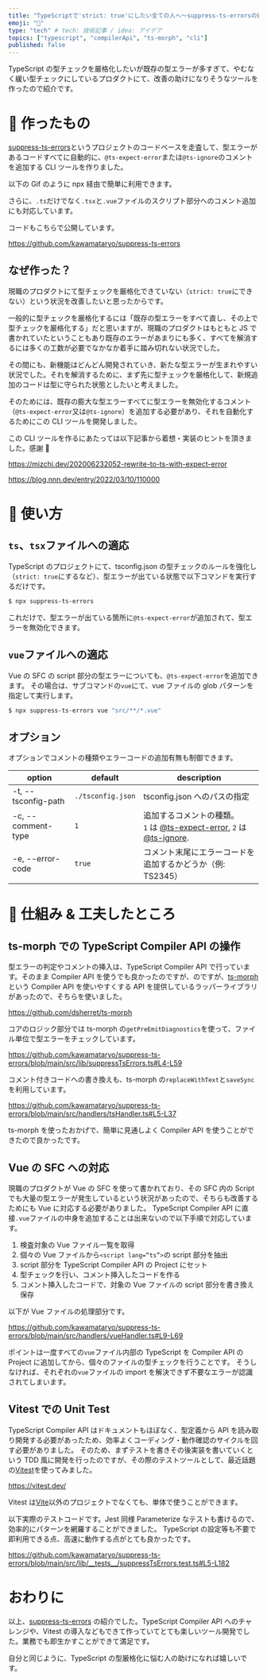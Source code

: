 ```yaml
---
title: "TypeScriptで'strict: true'にしたい全ての人へ〜suppress-ts-errorsの紹介"
emoji: "🚨"
type: "tech" # tech: 技術記事 / idea: アイデア
topics: ["typescript", "compilerApi", "ts-morph", "cli"]
published: false
---
```


TypeScript の型チェックを厳格化したいが既存の型エラーが多すぎて、やむなく緩い型チェックにしているプロダクトにて、改善の助けになりそうなツールを作ったので紹介です。

# 🔧 作ったもの

[suppress-ts-errors](https://github.com/kawamataryo/suppress-ts-errors)というプロジェクトのコードベースを走査して、型エラーがあるコードすべてに自動的に、`@ts-expect-error`または`@ts-ignore`のコメントを追加する CLI ツールを作りました。

以下の Gif のように npx 経由で簡単に利用できます。

さらに、`.ts`だけでなく`.tsx`と`.vue`ファイルのスクリプト部分へのコメント追加にも対応しています。

コードもこちらで公開しています。

https://github.com/kawamataryo/suppress-ts-errors

## なぜ作った？

現職のプロダクトにて型チェックを厳格化できていない（`strict: true`にできない）という状況を改善したいと思ったからです。

一般的に型チェックを厳格化するには「既存の型エラーをすべて直し、その上で型チェックを厳格化する」だと思いますが、現職のプロダクトはもともと JS で書かれていたということもあり既存のエラーがあまりにも多く、すべてを解消するには多くの工数が必要でなかなか着手に踏み切れない状況でした。

その間にも、新機能はどんどん開発されていき、新たな型エラーが生まれやすい状況でした。それを解消するために、まず先に型チェックを厳格化して、新規追加のコードは型に守られた状態としたいと考えました。

そのためには、既存の膨大な型エラーすべてに型エラーを無効化するコメント（`@ts-expect-error`又は`@ts-ignore`）を追加する必要があり、それを自動化するためにこの CLI ツールを開発しました。

この CLI ツールを作るにあたっては以下記事から着想・実装のヒントを頂きました。感謝 🙏

https://mizchi.dev/202006232052-rewrite-to-ts-with-expect-error

https://blog.nnn.dev/entry/2022/03/10/110000

# 🚀 使い方

## `ts`、`tsx`ファイルへの適応

TypeScript のプロジェクトにて、tsconfig.json の型チェックのルールを強化し（`strict: true`にするなど）、型エラーが出ている状態で以下コマンドを実行するだけです。

```bash
$ npx suppress-ts-errors
```

これだけで、型エラーが出ている箇所に`@ts-expect-error`が追加されて、型エラーを無効化できます。

## `vue`ファイルへの適応

Vue の SFC の script 部分の型エラーについても、`@ts-expect-error`を追加できます。
その場合は、サブコマンドの`vue`にて、vue ファイルの glob パターンを指定して実行します。

```bash
$ npx suppress-ts-errors vue "src/**/*.vue"
```

## オプション

オプションでコメントの種類やエラーコードの追加有無も制御できます。

| option              | default           | description                                                                                                                                                                                                                                                                                                                   |
| ------------------- | ----------------- | ----------------------------------------------------------------------------------------------------------------------------------------------------------------------------------------------------------------------------------------------------------------------------------------------------------------------------- |
| -t, --tsconfig-path | `./tsconfig.json` | tsconfig.json へのパスの指定                                                                                                                                                                                                                                                                                                  |
| -c, --comment-type  | `1`               | 追加するコメントの種類。 <br> `1` は [@ts-expect-error](https://www.typescriptlang.org/docs/handbook/release-notes/typescript-3-9.html#-ts-expect-error-comments), `2` は [@ts-ignore](https://www.typescriptlang.org/docs/handbook/release-notes/typescript-2-6.html#suppress-errors-in-ts-files-using--ts-ignore-comments). |
| -e, --error-code    | `true`            | コメント末尾にエラーコードを追加するかどうか（例: TS2345）                                                                                                                                                                                                                                                                    |

# 🦾 仕組み & 工夫したところ

## ts-morph での TypeScript Compiler API の操作

型エラーの判定やコメントの挿入は、TypeScript Compiler API で行っています。そのまま Compiler API を使うでも良かったのですが、のですが、[ts-morph](https://github.com/dsherret/ts-morph) という Compiler API を使いやすくする API を提供しているラッパーライブラリがあったので、そちらを使いました。

https://github.com/dsherret/ts-morph

コアのロジック部分では ts-morph の`getPreEmitDiagnostics`を使って、ファイル単位で型エラーをチェックしています。

https://github.com/kawamataryo/suppress-ts-errors/blob/main/src/lib/suppressTsErrors.ts#L4-L59

コメント付きコードへの書き換えも、ts-morph の`replaceWithText`と`saveSync`を利用しています。

https://github.com/kawamataryo/suppress-ts-errors/blob/main/src/handlers/tsHandler.ts#L5-L37

ts-morph を使ったおかげで、簡単に見通しよく Compiler API を使うことができたので良かったです。

## Vue の SFC への対応

現職のプロダクトが Vue の SFC を使って書かれており、その SFC 内の Script でも大量の型エラーが発生しているという状況があったので、そちらも改善するためにも Vue に対応する必要がありました。
TypeScript Compiler API に直接`.vue`ファイルの中身を追加することは出来ないので以下手順で対応しています。

1. 検査対象の Vue ファイル一覧を取得
2. 個々の Vue ファイルから`<script lang=“ts”>`の script 部分を抽出
3. script 部分を TypeScript Compiler API の Project にセット
4. 型チェックを行い、コメント挿入したコードを作る
5. コメント挿入したコードで、対象の Vue ファイルの script 部分を書き換え保存

以下が Vue ファイルの処理部分です。

https://github.com/kawamataryo/suppress-ts-errors/blob/main/src/handlers/vueHandler.ts#L9-L69

ポイントは一度すべての`vue`ファイル内部の TypeScript を Compiler API の Project に追加してから、個々のファイルの型チェックを行うことです。
そうしなければ、それぞれの`vue`ファイルの import を解決できず不要なエラーが認識されてしまいます。

## Vitest での Unit Test

TypeScript Compiler API はドキュメントもほぼなく、型定義から API を読み取り開発する必要があったため、効率よくコーディング・動作確認のサイクルを回す必要がありました。
そのため、まずテストを書きその後実装を書いていくという TDD 風に開発を行ったのですが、その際のテストツールとして、最近話題の[Vitest](https://vitest.dev/)を使ってみました。

https://vitest.dev/

Vitest は[Vite](https://ja.vitejs.dev/)以外のプロジェクトでなくても、単体で使うことができます。

以下実際のテストコードです。Jest 同様 Parameterize なテストも書けるので、効率的にパターンを網羅することができました。
TypeScript の設定等も不要で即利用できる点、高速に動作する点がとても良かったです。

https://github.com/kawamataryo/suppress-ts-errors/blob/main/src/lib/__tests__/suppressTsErrors.test.ts#L5-L182

# おわりに

以上、[suppress-ts-errors](https://github.com/kawamataryo/suppress-ts-errors) の紹介でした。TypeScript Compiler API へのチャレンジや、Vitest の導入などもできて作っていてとても楽しいツール開発でした。業務でも即生かすことができて満足です。

自分と同じように、TypeScript の型厳格化に悩む人の助けになれば嬉しいです。
